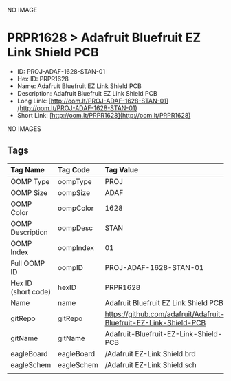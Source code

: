 


  
NO IMAGE  
# PRPR1628 > Adafruit Bluefruit EZ Link Shield PCB

- ID: PROJ-ADAF-1628-STAN-01
- Hex ID: PRPR1628
- Name: Adafruit Bluefruit EZ Link Shield PCB
- Description: Adafruit Bluefruit EZ Link Shield PCB
- Long Link: [http://oom.lt/PROJ-ADAF-1628-STAN-01](http://oom.lt/PROJ-ADAF-1628-STAN-01)
- Short Link: [http://oom.lt/PRPR1628](http://oom.lt/PRPR1628)
  
NO IMAGES  
## Tags
  

|Tag Name|Tag Code|Tag Value|
| :--- | :--- | :--- |
|OOMP Type|oompType|PROJ|
|OOMP Size|oompSize|ADAF|
|OOMP Color|oompColor|1628|
|OOMP Description|oompDesc|STAN|
|OOMP Index|oompIndex|01|
|Full OOMP ID|oompID|PROJ-ADAF-1628-STAN-01|
|Hex ID (short code)|hexID|PRPR1628|
|Name|name|Adafruit Bluefruit EZ Link Shield PCB|
|gitRepo|gitRepo|https://github.com/adafruit/Adafruit-Bluefruit-EZ-Link-Shield-PCB|
|gitName|gitName|Adafruit-Bluefruit-EZ-Link-Shield-PCB|
|eagleBoard|eagleBoard|/Adafruit EZ-Link Shield.brd|
|eagleSchem|eagleSchem|/Adafruit EZ-Link Shield.sch|
||||
